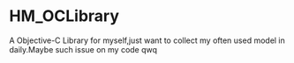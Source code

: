 # HM_OCLibrary
A Objective-C Library for myself,just want to collect my often used model in daily.Maybe such issue on my code qwq
